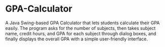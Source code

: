 # GPA-Calculator
A Java Swing-based GPA Calculator that lets students calculate their GPA easily. The program asks for the number of subjects, then takes subject name, credit hours, and GPA for each subject through dialog boxes, and finally displays the overall GPA with a simple user-friendly interface.
